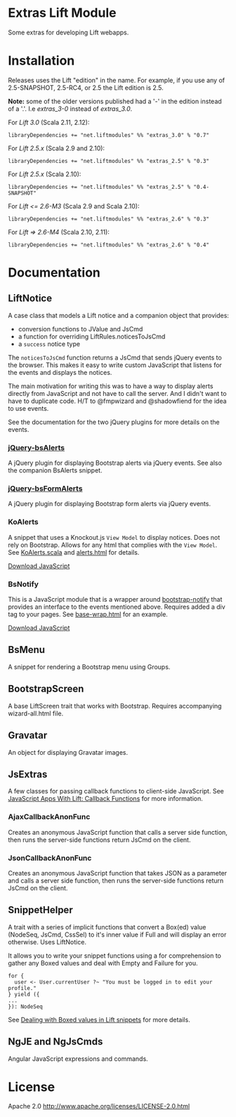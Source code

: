 Extras Lift Module
==================

Some extras for developing Lift webapps.

# Installation

Releases uses the Lift "edition" in the name. For example, if you use any of 2.5-SNAPSHOT, 2.5-RC4, or 2.5 the Lift edition is 2.5.

**Note:** some of the older versions published had a '-' in the edition instead of a '.'. I.e *extras_3-0* instead of *extras_3.0*.

For *Lift 3.0* (Scala 2.11, 2.12):

    libraryDependencies += "net.liftmodules" %% "extras_3.0" % "0.7"

For *Lift 2.5.x* (Scala 2.9 and 2.10):

    libraryDependencies += "net.liftmodules" %% "extras_2.5" % "0.3"

For *Lift 2.5.x* (Scala 2.10):

    libraryDependencies += "net.liftmodules" %% "extras_2.5" % "0.4-SNAPSHOT"

For *Lift <= 2.6-M3* (Scala 2.9 and Scala 2.10):

    libraryDependencies += "net.liftmodules" %% "extras_2.6" % "0.3"

For *Lift => 2.6-M4* (Scala 2.10, 2.11):

    libraryDependencies += "net.liftmodules" %% "extras_2.6" % "0.4"


# Documentation

## LiftNotice

A case class that models a Lift notice and a companion object that provides:

* conversion functions to JValue and JsCmd
* a function for overriding LiftRules.noticesToJsCmd
* a `success` notice type

The `noticesToJsCmd` function returns a JsCmd that sends jQuery events to the browser. This makes it easy to write custom JavaScript that listens for the events and displays the notices.

The main motivation for writing this was to have a way to display alerts directly from JavaScript and not have to call the server. And I didn't want to have to duplicate code. H/T to @fmpwizard and @shadowfiend for the idea to use events.

See the documentation for the two jQuery plugins for more details on the events.

### [jQuery-bsAlerts](http://eltimn.github.com/jquery-bs-alerts/index.html "jQuery-bsAlerts")

A jQuery plugin for displaying Bootstrap alerts via jQuery events. See also the companion BsAlerts snippet.

### [jQuery-bsFormAlerts](http://eltimn.github.com/jquery-bs-formalerts/index.html "jQuery-bsFormAlerts")

A jQuery plugin for displaying Bootstrap form alerts via jQuery events.

### KoAlerts

A snippet that uses a Knockout.js `View Model` to display notices. Does not rely on Bootstrap. Allows for any html that complies with the `View Model`. See [KoAlerts.scala](https://github.com/eltimn/lift-extras/blob/master/library/src/main/scala/net/liftmodules/extras/snippet/KoAlerts.scala) and [alerts.html](https://github.com/eltimn/lift-extras/blob/master/example/src/main/webapp/templates-hidden/alerts.html) for details.

[Download JavaScript](https://raw.github.com/eltimn/lift-extras/master/example/src/main/javascript/KoAlerts.js)

### BsNotify

This is a JavaScript module that is a wrapper around [bootstrap-notify](http://nijikokun.github.com/bootstrap-notify/ "bootstrap-notify") that provides an interface to the events mentioned above. Requires added a div tag to your pages. See [base-wrap.html](https://github.com/eltimn/lift-extras/blob/master/example/src/main/webapp/templates-hidden/base-wrap.html#L41) for an example.

[Download JavaScript](https://raw.github.com/eltimn/lift-extras/master/example/src/main/javascript/BsNotify.js)

## BsMenu

A snippet for rendering a Bootstrap menu using Groups.

## BootstrapScreen

A base LiftScreen trait that works with Bootstrap. Requires accompanying wizard-all.html file.

## Gravatar

An object for displaying Gravatar images.

## JsExtras

A few classes for passing callback functions to client-side JavaScript. See [JavaScript Apps With Lift: Callback Functions](http://www.eltimn.com/blog/004-javascript-apps-with-lift-callback-functions) for more information.

### AjaxCallbackAnonFunc

Creates an anonymous JavaScript function that calls a server side function, then runs the server-side functions return JsCmd on the client.

### JsonCallbackAnonFunc

Creates an anonymous JavaScript function that takes JSON as a parameter and calls a server side function, then runs the server-side functions return JsCmd on the client.

## SnippetHelper

A trait with a series of implicit functions that convert a Box(ed) value (NodeSeq, JsCmd, CssSel) to it's inner value if Full and will display an error otherwise. Uses LiftNotice.

It allows you to write your snippet functions using a for comprehension to gather any Boxed values and deal with Empty and Failure for you.

    for {
      user <- User.currentUser ?~ "You must be logged in to edit your profile."
    } yield ({
    ...
    }): NodeSeq

See [Dealing with Boxed values in Lift snippets](http://www.eltimn.com/blog/001-dealing-with-boxed-values-in-snippets) for more details.

## NgJE and NgJsCmds

Angular JavaScript expressions and commands.

# License

Apache 2.0 http://www.apache.org/licenses/LICENSE-2.0.html
